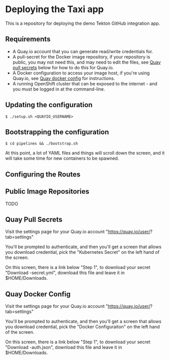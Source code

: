 # Deploying the Taxi app

This is a repository for deploying the demo Tekton GitHub integration app.

## Requirements

 * A Quay.io account that you can generate read/write credentials for.
 * A pull-secret for the Docker image repository, if your repository is public, you may not need this, and may need to edit the files, see [Quay pull secrets](#quay-pull-secrets) below for how to do this for Quay.io.
 * A Docker configuration to access your image host, if you're using Quay.io, see [Quay docker config](#quay-docker-config) for instructions.
 * A running OpenShift cluster that can be exposed to the internet - and you must be logged in at the command-line.

## Updating the configuration

 ```shell
 $ ./setup.sh <QUAYIO_USERNAME>
 ```

## Bootstrapping the configuration

 ```shell
 $ cd pipelines && ./bootstrap.sh
 ```

At this point, a lot of YAML files and things will scroll down the screen, and
it will take some time for new containers to be spawned.

## Configuring the Routes


## Public Image Repositories

TODO

## Quay Pull Secrets

Visit the settings page for your Quay.io account "https://quay.io/user/<USERNAME>?tab=settings"

You'll be prompted to authenticate, and then you'll get a screen that allows you download credential, pick the "Kubernetes Secret" on the left hand of the
screen.

On this screen, there is a link below "Step 1", to download your secret "Download <USERNAME>-secret.yml", download this file and leave it in $HOME/Downloads.

## Quay Docker Config

Visit the settings page for your Quay.io account "https://quay.io/user/<USERNAME>?tab=settings"

You'll be prompted to authenticate, and then you'll get a screen that allows you download credential, pick the "Docker Configuraiton" on the left hand of the screen.

On this screen, there is a link below "Step 1", to download your secret "Download <USERNAME>-auth.json", download this file and leave it in $HOME/Downloads.




